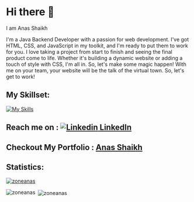 
# Hi there 👋 
I am  Anas Shaikh

I'm a Java Backend Developer with a passion for web development. I've got HTML, CSS, and JavaScript in my toolkit, and I'm ready to put them to work for you. I love taking a project from start to finish and seeing the final product come to life. Whether it's building a dynamic website or adding a touch of style with CSS, I'm all in. So, let's make some magic happen! With me on your team, your website will be the talk of the virtual town. So, let's get to work!
 



## My Skillset:

   [![My Skills](https://skillicons.dev/icons?i=js,html,css,java,mysql)](https://skillicons.dev)
   

 ##  Reach me on :  [![Linkedin](https://i.stack.imgur.com/gVE0j.png) LinkedIn](https://www.linkedin.com/in/anas-shaikh-web-developer/) &nbsp; 
 
 ## Checkout My Portfolio :  [Anas Shaikh](https://zoneanas.github.io/)

## Statistics:
<p align="left"> <a href="https://github.com/ryo-ma/github-profile-trophy"><img src="https://github-profile-trophy.vercel.app/?username=zoneAnaS" alt="zoneanas" /></a> </p>
<p><img align="left" src="https://github-readme-stats.vercel.app/api/top-langs?username=zoneanas&show_icons=true&locale=en&layout=compact" alt="zoneanas" /></p>

<p>&nbsp;<img align="center" src="https://github-readme-stats.vercel.app/api?username=zoneanas&show_icons=true&locale=en" alt="zoneanas" /></p>

<!-- <p><img align="center" src="https://github-readme-streak-stats.herokuapp.com/?user=zoneanas&" alt="zoneanas" /></p> -->

